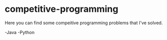 # competitive-programming

Here you can find some compeitive programming problems that I've solved.

-Java
-Python